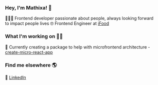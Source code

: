 ### Hey, I'm Mathixa! 👋

🧚🏼‍♀️ Frontend developer passionate about people, always looking forward to impact people lives 
🤓 Frontend Engineer at [iFood](https://www.ifood.com.br/) <br>

### What I'm working on 👨‍💻

🎁 Currently creating a package to help with microfrontend architecture - [create-micro-react-app](https://matheusmr13.github.io/create-micro-react-app) <br>

### Find me elsewhere 🌎

💼 [LinkedIn](https://www.linkedin.com/in/matheusmr00/) <br>
